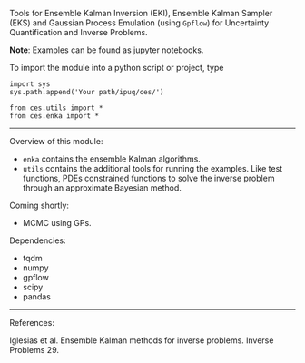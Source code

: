 Tools for Ensemble Kalman Inversion (EKI), Ensemble Kalman Sampler (EKS) and
Gaussian Process Emulation (using `Gpflow`) for Uncertainty Quantification and
Inverse Problems.

**Note**: Examples can be found as jupyter notebooks.

To import the module into a python script or project, type

```
import sys
sys.path.append('Your path/ipuq/ces/')

from ces.utils import *
from ces.enka import *
```
---

Overview of this module:
- `enka` contains the ensemble Kalman algorithms.
- `utils` contains the additional tools for running the examples. Like test functions,
PDEs constrained functions to solve the inverse problem through an approximate Bayesian method.  

Coming shortly:
- MCMC using GPs.

Dependencies:
- tqdm
- numpy
- gpflow
- scipy
- pandas

---

References:

Iglesias et al. Ensemble Kalman methods for inverse problems. Inverse
Problems 29.
